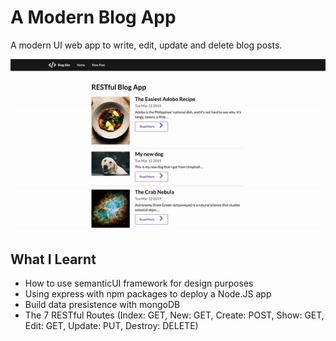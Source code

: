 # A Modern Blog App

A modern UI web app to write, edit, update and delete blog posts.

![Video of blog app](documentation/screenCap.gif)

## What I Learnt

* How to use semanticUI framework for design purposes
* Using express with npm packages to deploy a Node.JS app
* Build data presistence with mongoDB
* The 7 RESTful Routes (Index: GET, New: GET, Create: POST, Show: GET, Edit: GET, Update: PUT, Destroy: DELETE)

